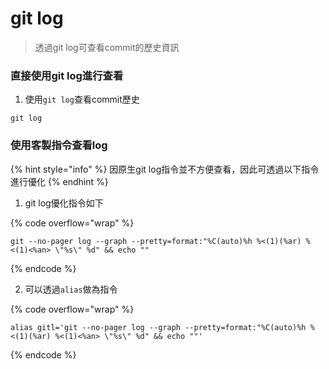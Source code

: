 # git log

> 透過git log可查看commit的歷史資訊

### 直接使用git log進行查看

1. 使用`git log`查看commit歷史

```
git log
```

### 使用客製指令查看log

{% hint style="info" %}
因原生git log指令並不方便查看，因此可透過以下指令進行優化
{% endhint %}

1. git log優化指令如下

{% code overflow="wrap" %}
```
git --no-pager log --graph --pretty=format:"%C(auto)%h %<(1)(%ar) %<(1)<%an> \"%s\" %d" && echo ""
```
{% endcode %}

2. 可以透過`alias`做為指令

{% code overflow="wrap" %}
```
alias gitl='git --no-pager log --graph --pretty=format:"%C(auto)%h %<(1)(%ar) %<(1)<%an> \"%s\" %d" && echo ""'
```
{% endcode %}
